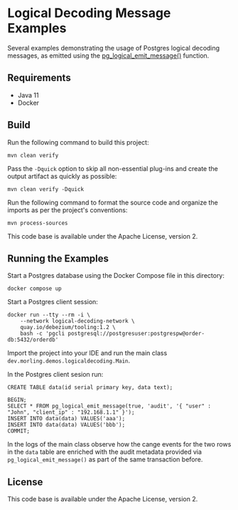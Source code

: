 # Logical Decoding Message Examples

Several examples demonstrating the usage of Postgres logical decoding messages,
as emitted using the [pg_logical_emit_message()](https://www.postgresql.org/docs/current/functions-admin.html#FUNCTIONS-REPLICATION) function.

## Requirements

* Java 11
* Docker

## Build

Run the following command to build this project:

```
mvn clean verify
```

Pass the `-Dquick` option to skip all non-essential plug-ins and create the output artifact as quickly as possible:

```
mvn clean verify -Dquick
```

Run the following command to format the source code and organize the imports as per the project's conventions:

```
mvn process-sources
```

This code base is available under the Apache License, version 2.

## Running the Examples

Start a Postgres database using the Docker Compose file in this directory:

```
docker compose up
```

Start a Postgres client session:

```
docker run --tty --rm -i \
    --network logical-decoding-network \
    quay.io/debezium/tooling:1.2 \
    bash -c 'pgcli postgresql://postgresuser:postgrespw@order-db:5432/orderdb'
```

Import the project into your IDE and run the main class `dev.morling.demos.logicaldecoding.Main`. 

In the Postgres client sesion run:

```
CREATE TABLE data(id serial primary key, data text);

BEGIN;
SELECT * FROM pg_logical_emit_message(true, 'audit', '{ "user" : "John", "client_ip" : "192.168.1.1" }');
INSERT INTO data(data) VALUES('aaa');
INSERT INTO data(data) VALUES('bbb');
COMMIT;
```

In the logs of the main class observe how the cange events for the two rows in the `data` table are enriched with the audit metadata provided via `pg_logical_emit_message()` as part of the same transaction before.

## License

This code base is available under the Apache License, version 2.
